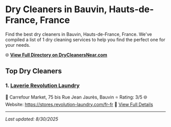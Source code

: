 # Dry Cleaners in Bauvin, Hauts-de-France, France

Find the best dry cleaners in Bauvin, Hauts-de-France, France. We've compiled a list of 1 dry cleaning services to help you find the perfect one for your needs.

🌐 **[View Full Directory on DryCleanersNear.com](https://drycleanersnear.com/city/France/Hauts-de-France/Bauvin)**

## Top Dry Cleaners

### 1. [Laverie Revolution Laundry](https://drycleanersnear.com/dryCleaner/68ae6797c95ff2c6096b1568/laverie-revolution-laundry)
📍 Carrefour Market, 75 bis Rue Jean Jaurès, Bauvin
⭐ Rating: 3/5
🌐 Website: https://stores.revolution-laundry.com/fr-fr
🔗 [View Full Details](https://drycleanersnear.com/dryCleaner/68ae6797c95ff2c6096b1568/laverie-revolution-laundry)


---

*Last updated: 8/30/2025*

